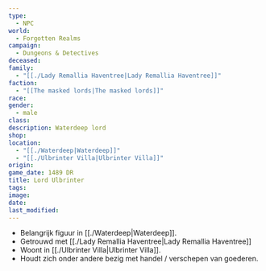 ```yaml
---
type:
  - NPC
world:
  - Forgotten Realms
campaign:
  - Dungeons & Detectives
deceased: 
family:
  - "[[./Lady Remallia Haventree|Lady Remallia Haventree]]"
faction:
  - "[[The masked lords|The masked lords]]"
race: 
gender:
  - male
class: 
description: Waterdeep lord
shop: 
location:
  - "[[./Waterdeep|Waterdeep]]"
  - "[[./Ulbrinter Villa|Ulbrinter Villa]]"
origin: 
game_date: 1489 DR
title: Lord Ulbrinter
tags: 
image: 
date: 
last_modified: 
---
```

* Belangrijk figuur in [[./Waterdeep|Waterdeep]].
* Getrouwd met [[./Lady Remallia Haventree|Lady Remallia Haventree]] 
* Woont in [[./Ulbrinter Villa|Ulbrinter Villa]].
* Houdt zich onder andere bezig met handel / verschepen van goederen.

